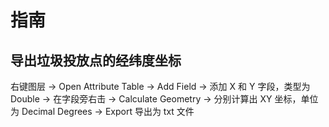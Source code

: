 # 指南

## 导出垃圾投放点的经纬度坐标

右键图层 -> Open Attribute Table -> Add Field -> 添加 X 和 Y 字段，类型为 Double -> 在字段旁右击 -> Calculate Geometry -> 分别计算出 XY 坐标，单位为 Decimal Degrees -> Export 导出为 txt 文件
